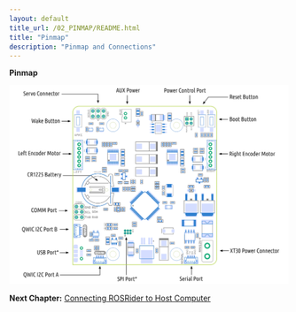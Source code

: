 ```yaml
---
layout: default
title_url: /02_PINMAP/README.html
title: "Pinmap"
description: "Pinmap and Connections"
---
```


**Pinmap**

[![ROSRider Pinmap](../images/ROSRider4D_pinmap.png)](https://acada.dev/products)

__Next Chapter:__ [Connecting ROSRider to Host Computer](../03_CONNECT/README.md)